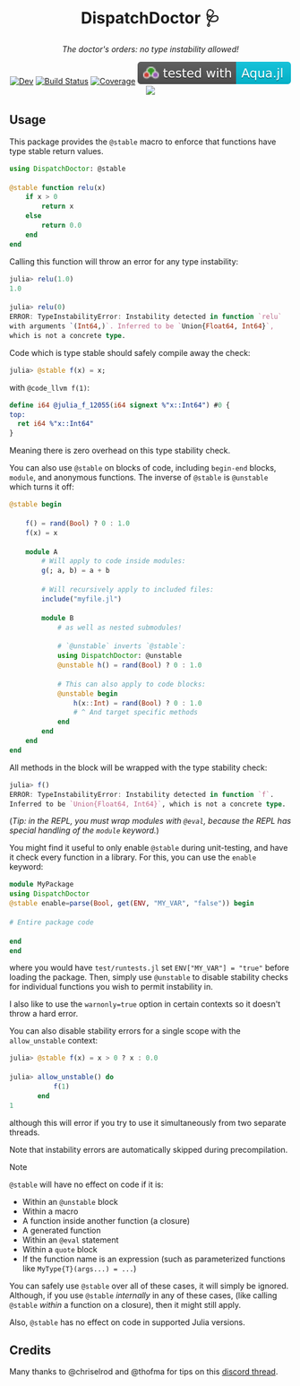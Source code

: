 <div align="center">

# DispatchDoctor 🩺

*The doctor's orders: no type instability allowed!*

[![Dev](https://img.shields.io/badge/docs-dev-blue.svg)](https://astroautomata.com/DispatchDoctor.jl/dev/)
[![Build Status](https://github.com/MilesCranmer/DispatchDoctor.jl/actions/workflows/CI.yml/badge.svg?branch=main)](https://github.com/MilesCranmer/DispatchDoctor.jl/actions/workflows/CI.yml?query=branch%3Amain)
[![Coverage](https://coveralls.io/repos/github/MilesCranmer/DispatchDoctor.jl/badge.svg?branch=main)](https://coveralls.io/github/MilesCranmer/DispatchDoctor.jl?branch=main)
[![Aqua QA](https://raw.githubusercontent.com/JuliaTesting/Aqua.jl/master/badge.svg)](https://github.com/JuliaTesting/Aqua.jl)
[![](https://img.shields.io/badge/%F0%9F%9B%A9%EF%B8%8F_tested_with-JET.jl-ffffff)](https://github.com/aviatesk/JET.jl)

</div>

## Usage

This package provides the `@stable` macro
to enforce that functions have type stable return values.

```julia
using DispatchDoctor: @stable

@stable function relu(x)
    if x > 0
        return x
    else
        return 0.0
    end
end
```

Calling this function will throw an error for any type instability:

```julia
julia> relu(1.0)
1.0

julia> relu(0)
ERROR: TypeInstabilityError: Instability detected in function `relu`
with arguments `(Int64,)`. Inferred to be `Union{Float64, Int64}`,
which is not a concrete type.
```

Code which is type stable should safely compile away the check:

```julia
julia> @stable f(x) = x;
```

with `@code_llvm f(1)`:

```llvm
define i64 @julia_f_12055(i64 signext %"x::Int64") #0 {
top:
  ret i64 %"x::Int64"
}
```

Meaning there is zero overhead on this type stability check.

You can also use `@stable` on blocks of code,
including `begin-end` blocks, `module`, and anonymous functions.
The inverse of `@stable` is `@unstable` which turns it off:

```julia
@stable begin

    f() = rand(Bool) ? 0 : 1.0
    f(x) = x

    module A
        # Will apply to code inside modules:
        g(; a, b) = a + b

        # Will recursively apply to included files:
        include("myfile.jl")

        module B
            # as well as nested submodules!

            # `@unstable` inverts `@stable`:
            using DispatchDoctor: @unstable
            @unstable h() = rand(Bool) ? 0 : 1.0

            # This can also apply to code blocks:
            @unstable begin
                h(x::Int) = rand(Bool) ? 0 : 1.0
                # ^ And target specific methods
            end
        end
    end
end
```

All methods in the block will be wrapped with the type stability check:

```julia
julia> f()
ERROR: TypeInstabilityError: Instability detected in function `f`.
Inferred to be `Union{Float64, Int64}`, which is not a concrete type.
```

(*Tip: in the REPL, you must wrap modules with `@eval`, because the REPL has special handling of the `module` keyword.*)

You might find it useful to only enable `@stable` during unit-testing,
and have it check every function in a library. For this, you can use the `enable` keyword:

```julia
module MyPackage
using DispatchDoctor
@stable enable=parse(Bool, get(ENV, "MY_VAR", "false")) begin

# Entire package code

end
end
```

where you would have `test/runtests.jl` set `ENV["MY_VAR"] = "true"`
before loading the package. Then, simply use `@unstable` to disable
stability checks for individual functions you wish to permit instability in.

I also like to use the `warnonly=true` option in certain contexts so
it doesn't throw a hard error.

You can also disable stability errors for a single scope
with the `allow_unstable` context:

```julia
julia> @stable f(x) = x > 0 ? x : 0.0

julia> allow_unstable() do
           f(1)
       end
1
```

although this will error if you try to use it simultaneously
from two separate threads.

Note that instability errors are automatically skipped during precompilation.

> [!NOTE]
> `@stable` will have no effect on code if it is:
> - Within an `@unstable` block
> - Within a macro
> - A function inside another function (a closure)
> - A generated function
> - Within an `@eval` statement
> - Within a `quote` block
> - If the function name is an expression (such as parameterized functions like `MyType{T}(args...) = ...`)
>
> You can safely use `@stable` over all of these cases, it will simply be ignored.
> Although, if you use `@stable` *internally* in any of these cases, (like calling `@stable` *within* a function on a closure), then it might still apply.
>
> Also, `@stable` has no effect on code in supported Julia versions.

## Credits

Many thanks to @chriselrod and @thofma for tips on this
[discord thread](https://discourse.julialang.org/t/improving-speed-of-runtime-dispatch-detector/114697).
